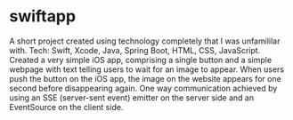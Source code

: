 # swiftapp
A short project created using technology completely that I was unfamililar with.
Tech: Swift, Xcode, Java, Spring Boot, HTML, CSS, JavaScript.
Created a very simple iOS app, comprising a single button and a simple webpage with text telling users to wait for an image to appear.
When users push the button on the iOS app, the image on the website appears for one second before disappearing again.
One way communication achieved by using an SSE (server-sent event) emitter on the server side and an EventSource on the client side.

